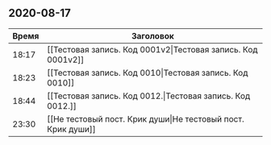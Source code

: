 ## 2020-08-17
| Время | Заголовок |
| --- | --- |
| 18:17 | [[Тестовая запись. Код 0001v2\|Тестовая запись. Код 0001v2]] |
| 18:23 | [[Тестовая запись. Код 0010\|Тестовая запись. Код 0010]] |
| 18:44 | [[Тестовая запись. Код 0012.\|Тестовая запись. Код 0012.]] |
| 23:30 | [[Не тестовый пост. Крик души\|Не тестовый пост. Крик души]] |
